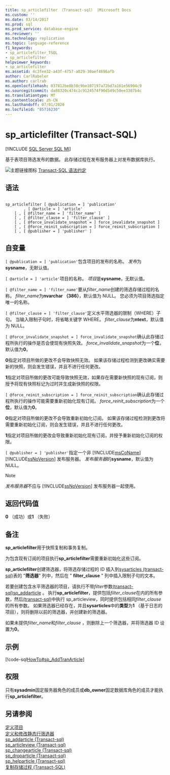 ```yaml
---
title: sp_articlefilter （Transact-sql） |Microsoft Docs
ms.custom: ''
ms.date: 03/14/2017
ms.prod: sql
ms.prod_service: database-engine
ms.reviewer: ''
ms.technology: replication
ms.topic: language-reference
f1_keywords:
- sp_articlefilter_TSQL
- sp_articlefilter
helpviewer_keywords:
- sp_articlefilter
ms.assetid: 4c3fee32-a43f-4757-a029-30aef4696afb
author: CarlRabeler
ms.author: carlrab
ms.openlocfilehash: 037812be8b38c9be107197a72bd7a161e56904c9
ms.sourcegitcommit: da88320c474c1c9124574f90d549c50ee3387b4c
ms.translationtype: MT
ms.contentlocale: zh-CN
ms.lasthandoff: 07/01/2020
ms.locfileid: "85716230"
---
```

# <a name="sp_articlefilter-transact-sql"></a>sp_articlefilter (Transact-SQL)
[!INCLUDE [SQL Server SQL MI](../../includes/applies-to-version/sql-asdbmi.md)]

  基于表项目筛选发布的数据。 此存储过程在发布服务器上对发布数据库执行。  
  
 ![主题链接图标](../../database-engine/configure-windows/media/topic-link.gif "“主题链接”图标") [Transact-SQL 语法约定](../../t-sql/language-elements/transact-sql-syntax-conventions-transact-sql.md)  
  
## <a name="syntax"></a>语法  
  
```  
  
sp_articlefilter [ @publication = ] 'publication'  
        , [ @article = ] 'article'  
    [ , [ @filter_name = ] 'filter_name' ]  
    [ , [ @filter_clause = ] 'filter_clause' ]  
    [ , [ @force_invalidate_snapshot = ] force_invalidate_snapshot ]  
    [ , [ @force_reinit_subscription = ] force_reinit_subscription ]  
    [ , [ @publisher = ] 'publisher' ]  
```  
  
## <a name="arguments"></a>自变量  
`[ @publication = ] 'publication'`包含项目的发布的名称。 *发布*为**sysname**，无默认值。  
  
`[ @article = ] 'article'`项目的名称。 *项目*是**sysname**，无默认值。  
  
`[ @filter_name = ] 'filter_name'`要从*filter_name*创建的筛选存储过程的名称。 *filter_name*为**nvarchar （386）**，默认值为 NULL。 您必须为项目筛选指定唯一的名称。  
  
`[ @filter_clause = ] 'filter_clause'`定义水平筛选器的限制（WHERE）子句。 当输入限制子句时，将省略关键字 WHERE。 *filter_clause*为**ntext**，默认值为 NULL。  
  
`[ @force_invalidate_snapshot = ] force_invalidate_snapshot`确认此存储过程所执行的操作是否会使现有快照失效。 *force_invalidate_snapshot*为一个**位**，默认值为**0**。  
  
 **0**指定对项目所做的更改不会导致快照无效。 如果该存储过程检测到更改确实需要新的快照，则会发生错误，并且不进行任何更改。  
  
 **1**指定对项目所做的更改可能导致快照无效，如果存在需要新快照的现有订阅，则授予将现有快照标记为过时并生成新快照的权限。  
  
`[ @force_reinit_subscription = ] force_reinit_subscription`确认此存储过程所执行的操作可能需要重新初始化现有订阅。 *force_reinit_subscription*为一个**位**，默认值为**0**。  
  
 **0**指定对项目所做的更改不会导致重新初始化订阅。 如果该存储过程检测到更改将需要重新初始化订阅，则会发生错误，并且不进行任何更改。  
  
 **1**指定对项目所做的更改会导致重新初始化现有订阅，并授予重新初始化订阅的权限。  
  
`[ @publisher = ] 'publisher'`指定一个非 [!INCLUDE[msCoName](../../includes/msconame-md.md)] [!INCLUDE[ssNoVersion](../../includes/ssnoversion-md.md)] 发布服务器。 *发布服务器*的**sysname**，默认值为 NULL。  
  
> [!NOTE]  
>  *发布服务器*不应与 [!INCLUDE[ssNoVersion](../../includes/ssnoversion-md.md)] 发布服务器一起使用。  
  
## <a name="return-code-values"></a>返回代码值  
 **0** （成功）或**1** （失败）  
  
## <a name="remarks"></a>备注  
 **sp_articlefilter**用于快照复制和事务复制。  
  
 为包含现有订阅的项目执行**sp_articlefilter**需要重新初始化这些订阅。  
  
 **sp_articlefilter**创建筛选器，将筛选存储过程的 ID 插入到[sysarticles &#40;transact-sql&#41;](../../relational-databases/system-tables/sysarticles-transact-sql.md)表的 "**筛选器**" 列中，然后在 " **filter_clause** " 列中插入限制子句的文本。  
  
 若要创建包含水平筛选器的项目，请执行不带*filter*参数[&#40;transact-sql&#41;sp_addarticle](../../relational-databases/system-stored-procedures/sp-addarticle-transact-sql.md) 。 执行**sp_articlefilter**，提供包括*filter_clause*在内的所有参数，然后[&#40;transact-sql&#41;](../../relational-databases/system-stored-procedures/sp-articleview-transact-sql.md)中执行 sp_articleview，同时提供包括相同*filter_clause*的所有参数。 如果筛选器已经存在，并且**sysarticles**中的**类型**为**1** （基于日志的项目），则将删除以前的筛选器，并创建新的筛选器。  
  
 如果未提供*filter_name*和*filter_clause* ，则删除上一个筛选器，并将筛选器 ID 设置为**0**。  
  
## <a name="example"></a>示例  
 [!code-sql[HowTo#sp_AddTranArticle](../../relational-databases/replication/codesnippet/tsql/sp-articlefilter-transac_1.sql)]  
  
## <a name="permissions"></a>权限  
 只有**sysadmin**固定服务器角色的成员或**db_owner**固定数据库角色的成员才能执行**sp_articlefilter**。  
  
## <a name="see-also"></a>另请参阅  
 [定义项目](../../relational-databases/replication/publish/define-an-article.md)   
 [定义和修改静态行筛选器](../../relational-databases/replication/publish/define-and-modify-a-static-row-filter.md)   
 [sp_addarticle &#40;Transact-sql&#41;](../../relational-databases/system-stored-procedures/sp-addarticle-transact-sql.md)   
 [sp_articleview &#40;Transact-sql&#41;](../../relational-databases/system-stored-procedures/sp-articleview-transact-sql.md)   
 [sp_changearticle &#40;Transact-sql&#41;](../../relational-databases/system-stored-procedures/sp-changearticle-transact-sql.md)   
 [sp_droparticle &#40;Transact-sql&#41;](../../relational-databases/system-stored-procedures/sp-droparticle-transact-sql.md)   
 [sp_helparticle &#40;Transact-sql&#41;](../../relational-databases/system-stored-procedures/sp-helparticle-transact-sql.md)   
 [复制存储过程 (Transact-SQL)](../../relational-databases/system-stored-procedures/replication-stored-procedures-transact-sql.md)  
  
  
